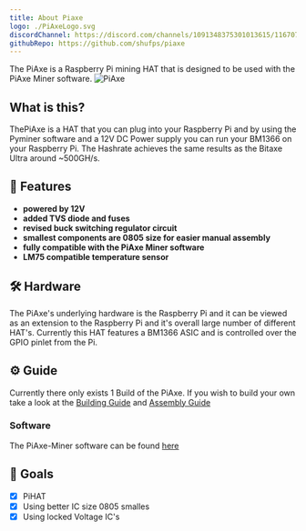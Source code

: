 ```yaml
---
title: About Piaxe
logo: ./PiAxeLogo.svg
discordChannel: https://discord.com/channels/1091348375301013615/1167074832186355752
githubRepo: https://github.com/shufps/piaxe
---
```

The PiAxe is a Raspberry Pi mining HAT that is designed to be used with the PiAxe Miner software.
![PiAxe](./PiAxe.png)

## What is this?

ThePiAxe is a HAT that you can plug into your Raspberry Pi and by using the Pyminer software and a 12V DC Power supply you can run your BM1366 on your Raspberry Pi. The Hashrate achieves the same results as the Bitaxe Ultra around ~500GH/s.

## 🔋 Features

- **powered by 12V**
- **added TVS diode and fuses**
- **revised buck switching regulator circuit**
- **smallest components are 0805 size for easier manual assembly**
- **fully compatible with the PiAxe Miner software**
- **LM75 compatible temperature sensor**

## 🛠️ Hardware

The PiAxe's underlying hardware is the Raspberry Pi and it can be viewed as an extension to the Raspberry Pi and it's overall large number of different HAT's. Currently this HAT features a BM1366 ASIC and is controlled over the GPIO pinlet from the Pi.

## ⚙️ Guide

Currently there only exists 1 Build of the PiAxe. If you wish to build your own take a look at the [Building Guide](/tips/building-pcbs) and [Assembly Guide](/tips/assembly)

### Software

The PiAxe-Miner software can be found [here](https://github.com/shufps/piaxe-miner)

## 🎯 Goals

- [x] PiHAT
- [x] Using better IC size 0805 smalles
- [x] Using locked Voltage IC's
